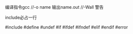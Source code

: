 编译指令gcc 
//-o name 输出name.out
//-Wall 警告

include必占一行

#include
#define
#undef
#if
#ifdef
#ifndef
#elif
#endif
#error